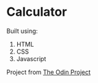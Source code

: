 <h1>Calculator</h1>

Built using: 
1. HTML
2. CSS
3. Javascript

Project from <a href="https://www.theodinproject.com/courses/web-development-101/lessons/calculator?ref=lnav" target="_blank">The Odin Project</a>